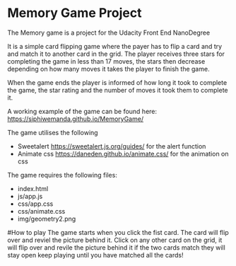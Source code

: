 # Memory Game Project

The Memory game is a project for the Udacity Front End NanoDegree

It is a simple card flipping game where the payer has to flip a card and try and match it to another card in the grid.
The player receives three stars for completing the game in less than 17 moves, the stars then decrease depending on how many moves it takes the player to finish the game.

When the game ends the player is informed of how long it took to complete the game, the star rating and the number of moves it took them to complete it.


A working example of the game can be found here: https://siphiwemanda.github.io/MemoryGame/


The game utilises the following
* Sweetalert https://sweetalert.js.org/guides/ for the alert function
* Animate css https://daneden.github.io/animate.css/ for the animation on css

The game requires the following files:
* index.html
* js/app.js
* css/app.css
* css/animate.css
* img/geometry2.png

#How to play
The game starts when you click the fist card.
The card will flip over and reviel the picture behind it.
Click on any other card on the grid, it will flip over and revile the picture behind it
if the two cards match they will stay open
keep playing until you have matched all the cards!
